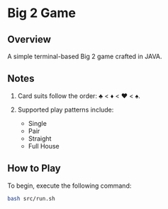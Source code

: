# Big 2 Game

## Overview
A simple terminal-based Big 2 game crafted in JAVA.

## Notes
1. Card suits follow the order: ♣ < ♦ < ♥ < ♠.

2. Supported play patterns include:
   - Single
   - Pair
   - Straight
   - Full House

## How to Play
To begin, execute the following command:
```sh
bash src/run.sh
```
